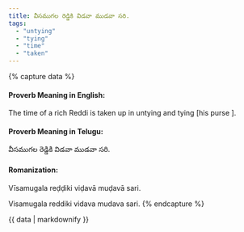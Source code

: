 ```yaml
---
title: వీసముగల రెడ్డికి విడవా ముడవా సరి.
tags:
  - "untying"
  - "tying"
  - "time"
  - "taken"
---
```


{% capture data %}
#### Proverb Meaning in English:
The time of a rich Reddi is taken up in untying and tying [his purse ].

#### Proverb Meaning in Telugu:
వీసముగల రెడ్డికి విడవా ముడవా సరి.

#### Romanization:
Vīsamugala reḍḍiki viḍavā muḍavā sari.

Visamugala reddiki vidava mudava sari.
{% endcapture %}

{{ data | markdownify }}

